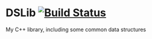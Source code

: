 # DSLib [![Build Status](https://travis-ci.com/JassyL/DSLib.svg?branch=master)](https://travis-ci.com/JassyL/DSLib)

My C++ library, including some common data structures
